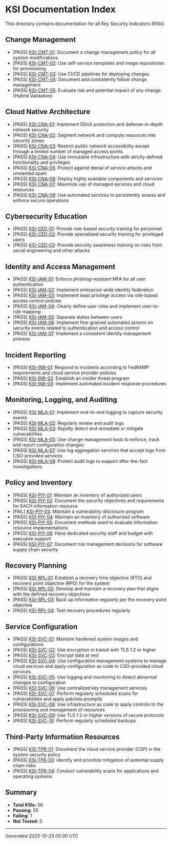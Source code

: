 # KSI Documentation Index

This directory contains documentation for all Key Security Indicators (KSIs).

## Change Management

- [PASS] [KSI-CMT-01](KSI-CMT-01.md): Document a change management policy for all system modifications
- [PASS] [KSI-CMT-02](KSI-CMT-02.md): Use self-service templates and image repositories for provisioning
- [PASS] [KSI-CMT-03](KSI-CMT-03.md): Use CI/CD pipelines for deploying changes
- [PASS] [KSI-CMT-04](KSI-CMT-04.md): Document and consistently follow change management
- [PASS] [KSI-CMT-05](KSI-CMT-05.md): Evaluate risk and potential impact of any change (Hybrid Validation)

## Cloud Native Architecture

- [PASS] [KSI-CNA-01](KSI-CNA-01.md): Implement DDoS protection and defense-in-depth network security
- [PASS] [KSI-CNA-02](KSI-CNA-02.md): Segment network and compute resources into security zones
- [PASS] [KSI-CNA-03](KSI-CNA-03.md): Restrict public network accessibility except through a limited number of managed access points
- [PASS] [KSI-CNA-04](KSI-CNA-04.md): Use immutable infrastructure with strictly defined functionality and privileges
- [PASS] [KSI-CNA-05](KSI-CNA-05.md): Protect against denial of service attacks and unwanted spam
- [PASS] [KSI-CNA-06](KSI-CNA-06.md): Deploy highly available components and services
- [PASS] [KSI-CNA-07](KSI-CNA-07.md): Maximize use of managed services and cloud resources
- [PASS] [KSI-CNA-08](KSI-CNA-08.md): Use automated services to persistently assess and enforce secure operations

## Cybersecurity Education

- [PASS] [KSI-CED-01](KSI-CED-01.md): Provide role-based security training for personnel
- [PASS] [KSI-CED-02](KSI-CED-02.md): Provide specialized security training for privileged users
- [PASS] [KSI-CED-03](KSI-CED-03.md): Provide security awareness training on risks from social engineering and other attacks

## Identity and Access Management

- [PASS] [KSI-IAM-01](KSI-IAM-01.md): Enforce phishing-resistant MFA for all user authentication
- [PASS] [KSI-IAM-02](KSI-IAM-02.md): Implement enterprise-wide identity federation
- [PASS] [KSI-IAM-03](KSI-IAM-03.md): Implement least privilege access via role-based access control policies
- [PASS] [KSI-IAM-04](KSI-IAM-04.md): Clearly define user roles and implement user-to-role mapping
- [PASS] [KSI-IAM-05](KSI-IAM-05.md): Separate duties between users
- [PASS] [KSI-IAM-06](KSI-IAM-06.md): Implement fine-grained automated actions on security events related to authentication and access control
- [PASS] [KSI-IAM-07](KSI-IAM-07.md): Implement a consistent identity management process

## Incident Reporting

- [PASS] [KSI-INR-01](KSI-INR-01.md): Respond to incidents according to FedRAMP requirements and cloud service provider policies
- [PASS] [KSI-INR-02](KSI-INR-02.md): Establish an insider threat program
- [PASS] [KSI-INR-03](KSI-INR-03.md): Implement automated incident response procedures

## Monitoring, Logging, and Auditing

- [PASS] [KSI-MLA-01](KSI-MLA-01.md): Implement end-to-end logging to capture security events
- [PASS] [KSI-MLA-02](KSI-MLA-02.md): Regularly review and audit logs
- [PASS] [KSI-MLA-03](KSI-MLA-03.md): Rapidly detect and remediate or mitigate vulnerabilities
- [PASS] [KSI-MLA-05](KSI-MLA-05.md): Use change management tools to enforce, track and report configuration changes
- [PASS] [KSI-MLA-07](KSI-MLA-07.md): Use log aggregation services that accept logs from CSO-provided services
- [PASS] [KSI-MLA-08](KSI-MLA-08.md): Protect audit logs to support after-the-fact investigations

## Policy and Inventory

- [PASS] [KSI-PIY-01](KSI-PIY-01.md): Maintain an inventory of authorized users
- [PASS] [KSI-PIY-02](KSI-PIY-02.md): Document the security objectives and requirements for EACH information resource
- [FAIL] [KSI-PIY-03](KSI-PIY-03.md): Maintain a vulnerability disclosure program
- [PASS] [KSI-PIY-04](KSI-PIY-04.md): Maintain an inventory of authorized software
- [PASS] [KSI-PIY-05](KSI-PIY-05.md): Document methods used to evaluate information resource implementations
- [PASS] [KSI-PIY-06](KSI-PIY-06.md): Have dedicated security staff and budget with executive support
- [PASS] [KSI-PIY-07](KSI-PIY-07.md): Document risk management decisions for software supply chain security

## Recovery Planning

- [PASS] [KSI-RPL-01](KSI-RPL-01.md): Establish a recovery time objective (RTO) and recovery point objective (RPO) for the system
- [PASS] [KSI-RPL-02](KSI-RPL-02.md): Develop and maintain a recovery plan that aligns with the defined recovery objectives
- [PASS] [KSI-RPL-03](KSI-RPL-03.md): Back up information regularly per the recovery point objective
- [PASS] [KSI-RPL-04](KSI-RPL-04.md): Test recovery procedures regularly

## Service Configuration

- [PASS] [KSI-SVC-01](KSI-SVC-01.md): Maintain hardened system images and configurations
- [PASS] [KSI-SVC-02](KSI-SVC-02.md): Use encryption in transit with TLS 1.2 or higher
- [PASS] [KSI-SVC-03](KSI-SVC-03.md): Encrypt data at rest
- [PASS] [KSI-SVC-04](KSI-SVC-04.md): Use configuration management systems to manage cloud services and apply configuration as code to CSO-provided cloud services
- [PASS] [KSI-SVC-05](KSI-SVC-05.md): Use logging and monitoring to detect abnormal changes to configuration
- [PASS] [KSI-SVC-06](KSI-SVC-06.md): Use centralized key management services
- [PASS] [KSI-SVC-07](KSI-SVC-07.md): Perform regularly scheduled scans for vulnerabilities and apply patches promptly
- [PASS] [KSI-SVC-08](KSI-SVC-08.md): Use infrastructure as code to apply controls to the provisioning and management of resources
- [PASS] [KSI-SVC-09](KSI-SVC-09.md): Use TLS 1.2 or higher versions of secure protocols
- [PASS] [KSI-SVC-10](KSI-SVC-10.md): Perform regularly scheduled backups

## Third-Party Information Resources

- [PASS] [KSI-TPR-01](KSI-TPR-01.md): Document the cloud service provider (CSP) in the system security policy
- [PASS] [KSI-TPR-03](KSI-TPR-03.md): Identify and prioritize mitigation of potential supply chain risks
- [PASS] [KSI-TPR-04](KSI-TPR-04.md): Conduct vulnerability scans for applications and operating systems

## Summary

- **Total KSIs:** 56
- **Passing:** 55
- **Failing:** 1
- **Not Tested:** 0

---
*Generated 2025-10-23 05:00 UTC*